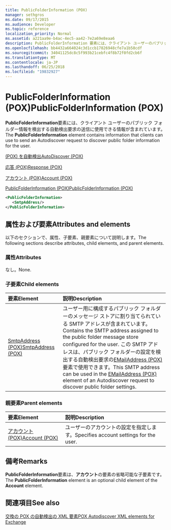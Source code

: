 ```yaml
---
title: PublicFolderInformation (POX)
manager: sethgros
ms.date: 09/17/2015
ms.audience: Developer
ms.topic: reference
localization_priority: Normal
ms.assetid: a221aa9e-b4ac-4ec5-aa42-7e2a69e8eaa6
description: PublicFolderInformation 要素には、クライアント ユーザーのパブリック フォルダー情報を検出する自動検出要求の送信に使用できる情報が含まれています。
ms.openlocfilehash: bb4432a664024c3d1ccb17826948cfe7a1b58cdf
ms.sourcegitcommit: 34041125dc8c5f993b21cebfc4f8b72f0fd2cb6f
ms.translationtype: MT
ms.contentlocale: ja-JP
ms.lasthandoff: 06/25/2018
ms.locfileid: "19832927"
---
```

# <a name="publicfolderinformation-pox"></a><span data-ttu-id="97eb8-103">PublicFolderInformation (POX)</span><span class="sxs-lookup"><span data-stu-id="97eb8-103">PublicFolderInformation (POX)</span></span>

<span data-ttu-id="97eb8-104">**PublicFolderInformation**要素には、クライアント ユーザーのパブリック フォルダー情報を検出する自動検出要求の送信に使用できる情報が含まれています。</span><span class="sxs-lookup"><span data-stu-id="97eb8-104">The **PublicFolderInformation** element contains information that clients can use to send an Autodiscover request to discover public folder information for the user.</span></span> 
  
[<span data-ttu-id="97eb8-105">(POX) を自動検出</span><span class="sxs-lookup"><span data-stu-id="97eb8-105">AutoDiscover (POX)</span></span>](autodiscover-pox.md)
  
[<span data-ttu-id="97eb8-106">応答 (POX)</span><span class="sxs-lookup"><span data-stu-id="97eb8-106">Response (POX)</span></span>](response-pox.md)
  
[<span data-ttu-id="97eb8-107">アカウント (POX)</span><span class="sxs-lookup"><span data-stu-id="97eb8-107">Account (POX)</span></span>](account-pox.md)
  
[<span data-ttu-id="97eb8-108">PublicFolderInformation (POX)</span><span class="sxs-lookup"><span data-stu-id="97eb8-108">PublicFolderInformation (POX)</span></span>](publicfolderinformation-pox.md)
  
```XML
<PublicFolderInformation>
   <SmtpAddress/>
</PublicFolderInformation>
```

## <a name="attributes-and-elements"></a><span data-ttu-id="97eb8-109">属性および要素</span><span class="sxs-lookup"><span data-stu-id="97eb8-109">Attributes and elements</span></span>

<span data-ttu-id="97eb8-110">以下のセクションで、属性、子要素、親要素について説明します。</span><span class="sxs-lookup"><span data-stu-id="97eb8-110">The following sections describe attributes, child elements, and parent elements.</span></span>
  
### <a name="attributes"></a><span data-ttu-id="97eb8-111">属性</span><span class="sxs-lookup"><span data-stu-id="97eb8-111">Attributes</span></span>

<span data-ttu-id="97eb8-112">なし。</span><span class="sxs-lookup"><span data-stu-id="97eb8-112">None.</span></span>
  
### <a name="child-elements"></a><span data-ttu-id="97eb8-113">子要素</span><span class="sxs-lookup"><span data-stu-id="97eb8-113">Child elements</span></span>

|<span data-ttu-id="97eb8-114">**要素**</span><span class="sxs-lookup"><span data-stu-id="97eb8-114">**Element**</span></span>|<span data-ttu-id="97eb8-115">**説明**</span><span class="sxs-lookup"><span data-stu-id="97eb8-115">**Description**</span></span>|
|:-----|:-----|
|[<span data-ttu-id="97eb8-116">SmtpAddress (POX)</span><span class="sxs-lookup"><span data-stu-id="97eb8-116">SmtpAddress (POX)</span></span>](smtpaddress-pox.md) <br/> |<span data-ttu-id="97eb8-117">ユーザー用に構成するパブリック フォルダーのメッセージ ストアに割り当てられている SMTP アドレスが含まれています。</span><span class="sxs-lookup"><span data-stu-id="97eb8-117">Contains the SMTP address assigned to the public folder message store configured for the user.</span></span> <span data-ttu-id="97eb8-118">この SMTP アドレスは、パブリック フォルダーの設定を検出する自動検出要求の[EMailAddress (POX)](emailaddress-pox.md)要素で使用できます。</span><span class="sxs-lookup"><span data-stu-id="97eb8-118">This SMTP address can be used in the [EMailAddress (POX)](emailaddress-pox.md) element of an Autodiscover request to discover public folder settings.</span></span>  <br/> |
   
### <a name="parent-elements"></a><span data-ttu-id="97eb8-119">親要素</span><span class="sxs-lookup"><span data-stu-id="97eb8-119">Parent elements</span></span>

|<span data-ttu-id="97eb8-120">**要素**</span><span class="sxs-lookup"><span data-stu-id="97eb8-120">**Element**</span></span>|<span data-ttu-id="97eb8-121">**説明**</span><span class="sxs-lookup"><span data-stu-id="97eb8-121">**Description**</span></span>|
|:-----|:-----|
|[<span data-ttu-id="97eb8-122">アカウント (POX)</span><span class="sxs-lookup"><span data-stu-id="97eb8-122">Account (POX)</span></span>](account-pox.md) <br/> |<span data-ttu-id="97eb8-123">ユーザーのアカウントの設定を指定します。</span><span class="sxs-lookup"><span data-stu-id="97eb8-123">Specifies account settings for the user.</span></span>  <br/> |
   
## <a name="remarks"></a><span data-ttu-id="97eb8-124">備考</span><span class="sxs-lookup"><span data-stu-id="97eb8-124">Remarks</span></span>

<span data-ttu-id="97eb8-125">**PublicFolderInformation**要素は、**アカウント**の要素の省略可能な子要素です。</span><span class="sxs-lookup"><span data-stu-id="97eb8-125">The **PublicFolderInformation** element is an optional child element of the **Account** element.</span></span> 
  
## <a name="see-also"></a><span data-ttu-id="97eb8-126">関連項目</span><span class="sxs-lookup"><span data-stu-id="97eb8-126">See also</span></span>



[<span data-ttu-id="97eb8-127">交換の POX の自動検出の XML 要素</span><span class="sxs-lookup"><span data-stu-id="97eb8-127">POX Autodiscover XML elements for Exchange</span></span>](pox-autodiscover-xml-elements-for-exchange.md)

